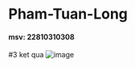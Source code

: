 # Pham-Tuan-Long
#### msv: 22810310308
#3 ket qua
![image](https://github.com/user-attachments/assets/68ae1266-42cd-4eb1-b243-c2380b2ad251)
